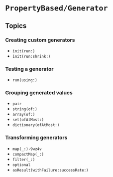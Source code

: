 # ``PropertyBased/Generator``

## Topics

### Creating custom generators

- ``init(run:)``
- ``init(run:shrink:)``

### Testing a generator

- ``run(using:)``

### Grouping generated values

- ``pair``
- ``string(of:)``
- ``array(of:)``
- ``set(ofAtMost:)``
- ``dictionary(ofAtMost:)``

### Transforming generators

- ``map(_:)-9wz4v``
- ``compactMap(_:)``
- ``filter(_:)``
- ``optional``
- ``asResult(withFailure:successRate:)``
